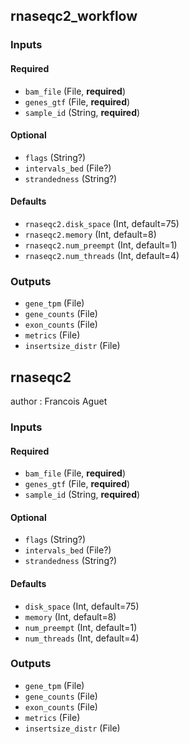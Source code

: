 
## rnaseqc2_workflow

### Inputs

#### Required

  * `bam_file` (File, **required**)
  * `genes_gtf` (File, **required**)
  * `sample_id` (String, **required**)

#### Optional

  * `flags` (String?)
  * `intervals_bed` (File?)
  * `strandedness` (String?)

#### Defaults

  * `rnaseqc2.disk_space` (Int, default=75)
  * `rnaseqc2.memory` (Int, default=8)
  * `rnaseqc2.num_preempt` (Int, default=1)
  * `rnaseqc2.num_threads` (Int, default=4)

### Outputs

  * `gene_tpm` (File)
  * `gene_counts` (File)
  * `exon_counts` (File)
  * `metrics` (File)
  * `insertsize_distr` (File)

## rnaseqc2

author
: Francois Aguet

### Inputs

#### Required

  * `bam_file` (File, **required**)
  * `genes_gtf` (File, **required**)
  * `sample_id` (String, **required**)

#### Optional

  * `flags` (String?)
  * `intervals_bed` (File?)
  * `strandedness` (String?)

#### Defaults

  * `disk_space` (Int, default=75)
  * `memory` (Int, default=8)
  * `num_preempt` (Int, default=1)
  * `num_threads` (Int, default=4)

### Outputs

  * `gene_tpm` (File)
  * `gene_counts` (File)
  * `exon_counts` (File)
  * `metrics` (File)
  * `insertsize_distr` (File)
